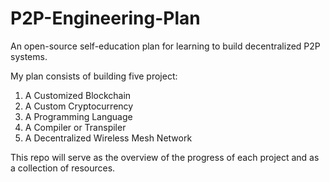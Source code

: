 # P2P-Engineering-Plan
An open-source self-education plan for learning to build decentralized P2P systems.

My plan consists of building five project:

1. A Customized Blockchain
1. A Custom Cryptocurrency
1. A Programming Language
1. A Compiler or Transpiler
1. A Decentralized Wireless Mesh Network

This repo will serve as the overview of the progress of each project and as a collection of resources.
